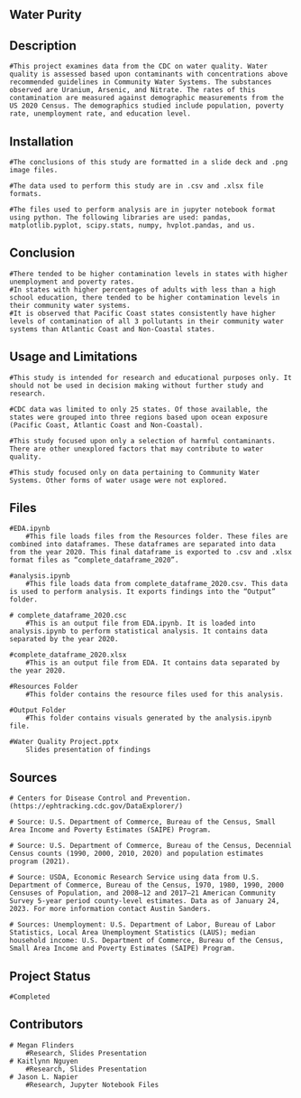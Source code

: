 ## Water Purity

## Description
	#This project examines data from the CDC on water quality. Water quality is assessed based upon contaminants with concentrations above recommended guidelines in Community Water Systems. The substances observed are Uranium, Arsenic, and Nitrate. The rates of this contamination are measured against demographic measurements from the US 2020 Census. The demographics studied include population, poverty rate, unemployment rate, and education level.

## Installation
	#The conclusions of this study are formatted in a slide deck and .png image files.
	
    #The data used to perform this study are in .csv and .xlsx file formats.
	
    #The files used to perform analysis are in jupyter notebook format using python. The following libraries are used: pandas, matplotlib.pyplot, scipy.stats, numpy, hvplot.pandas, and us.

## Conclusion
    #There tended to be higher contamination levels in states with higher unemployment and poverty rates.
    #In states with higher percentages of adults with less than a high school education, there tended to be higher contamination levels in their community water systems.
    #It is observed that Pacific Coast states consistently have higher levels of contamination of all 3 pollutants in their community water systems than Atlantic Coast and Non-Coastal states.

## Usage and Limitations
	#This study is intended for research and educational purposes only. It should not be used in decision making without further study and research.
	
    #CDC data was limited to only 25 states. Of those available, the states were grouped into three regions based upon ocean exposure (Pacific Coast, Atlantic Coast and Non-Coastal).
	
    #This study focused upon only a selection of harmful contaminants. There are other unexplored factors that may contribute to water quality.
	
    #This study focused only on data pertaining to Community Water Systems. Other forms of water usage were not explored.

## Files
	#EDA.ipynb
		#This file loads files from the Resources folder. These files are combined into dataframes. These dataframes are separated into data from the year 2020. This final dataframe is exported to .csv and .xlsx format files as “complete_dataframe_2020”.

	#analysis.ipynb
	    #This file loads data from complete_dataframe_2020.csv. This data is used to perform analysis. It exports findings into the “Output” folder.

    # complete_dataframe_2020.csc
	    #This is an output file from EDA.ipynb. It is loaded into analysis.ipynb to perform statistical analysis. It contains data separated by the year 2020.

    #complete_dataframe_2020.xlsx
	    #This is an output file from EDA. It contains data separated by the year 2020.

    #Resources Folder
		#This folder contains the resource files used for this analysis.

    #Output Folder
		#This folder contains visuals generated by the analysis.ipynb file.

	#Water Quality Project.pptx
		Slides presentation of findings 
        
## Sources
	# Centers for Disease Control and Prevention. (https://ephtracking.cdc.gov/DataExplorer/)
	
    # Source: U.S. Department of Commerce, Bureau of the Census, Small Area Income and Poverty Estimates (SAIPE) Program. 
	
    # Source: U.S. Department of Commerce, Bureau of the Census, Decennial Census counts (1990, 2000, 2010, 2020) and population estimates program (2021).
	
    # Source: USDA, Economic Research Service using data from U.S. Department of Commerce, Bureau of the Census, 1970, 1980, 1990, 2000 Censuses of Population, and 2008–12 and 2017–21 American Community Survey 5-year period county-level estimates. Data as of January 24, 2023. For more information contact Austin Sanders.
	
    # Sources: Unemployment: U.S. Department of Labor, Bureau of Labor Statistics, Local Area Unemployment Statistics (LAUS); median household income: U.S. Department of Commerce, Bureau of the Census, Small Area Income and Poverty Estimates (SAIPE) Program.

## Project Status
	#Completed

## Contributors
	# Megan Flinders
		#Research, Slides Presentation
	# Kaitlynn Nguyen
		#Research, Slides Presentation
	# Jason L. Napier
		#Research, Jupyter Notebook Files




